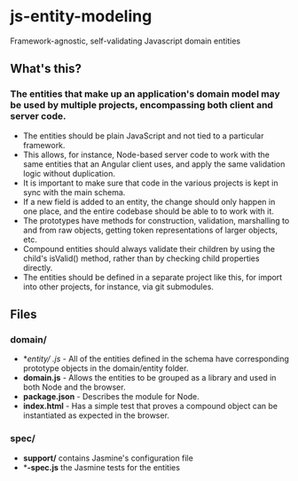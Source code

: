 # js-entity-modeling
Framework-agnostic, self-validating Javascript domain entities

## What's this?
### The entities that make up an application's domain model may be used by multiple projects, encompassing both client and server code.
* The entities should be plain JavaScript and not tied to a particular framework.
* This allows, for instance, Node-based server code to work with the same entities that an Angular client uses, and apply the same validation logic without duplication.
* It is important to make sure that code in the various projects is kept in sync with the main schema. 
* If a new field is added to an entity, the change should only happen in one place, and the entire codebase should be able to to work with it.
* The prototypes have methods for construction, validation, marshalling to and from raw objects, getting token representations of larger objects, etc.
* Compound entities should always validate their children by using the child's isValid() method, rather than by checking child properties directly.
* The entities should be defined in a separate project like this, for import into other projects, for instance, via git submodules.

## Files
### domain/
* **entity/ *.js** - All of the entities defined in the schema have corresponding prototype objects in the domain/entity folder.
* **domain.js** - Allows the entities to be grouped as a library and used in both Node and the browser.
* **package.json** - Describes the module for Node.
* **index.html** - Has a simple test that proves a compound object can be instantiated as expected in the browser. 

### spec/
* **support/** contains Jasmine's configuration file
* ***-spec.js** the Jasmine tests for the entities
